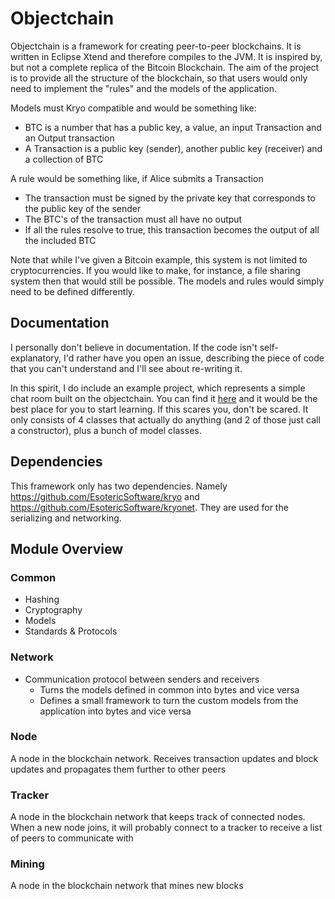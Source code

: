 # Objectchain

Objectchain is a framework for creating peer-to-peer blockchains. It is written in Eclipse Xtend and therefore compiles to the JVM. It is inspired by, but not a complete replica of the Bitcoin Blockchain. The aim of the project is to provide all the structure of the blockchain, so that users would only need to implement the "rules" and the models of the application. 

Models must Kryo compatible and would be something like:
* BTC is a number that has a public key, a value, an input Transaction and an Output transaction
* A Transaction is a public key (sender), another public key (receiver) and a collection of BTC

A rule would be something like, if Alice submits a Transaction
* The transaction must be signed by the private key that corresponds to the public key of the sender
* The BTC's of the transaction must all have no output
* If all the rules resolve to true, this transaction becomes the output of all the included BTC

Note that while I've given a Bitcoin example, this system is not limited to cryptocurrencies. If you would like to make, for instance, a file sharing system then that would still be possible. The models and rules would simply need to be defined differently.

## Documentation

I personally don't believe in documentation. If the code isn't self-explanatory, I'd rather have you open an issue, describing the piece of code that you can't understand and I'll see about re-writing it.

In this spirit, I do include an example project, which represents a simple chat room built on the objectchain. You can find it [here](https://github.com/sirolf2009/objectchain/tree/master/objectchain-example) and it would be the best place for you to start learning. If this scares you, don't be scared. It only consists of 4 classes that actually do anything (and 2 of those just call a constructor), plus a bunch of model classes.

## Dependencies

This framework only has two dependencies. Namely https://github.com/EsotericSoftware/kryo and https://github.com/EsotericSoftware/kryonet.
They are used for the serializing and networking.

## Module Overview

### Common

* Hashing
* Cryptography
* Models
* Standards & Protocols

### Network

* Communication protocol between senders and receivers
  * Turns the models defined in common into bytes and vice versa
  * Defines a small framework to turn the custom models from the application into bytes and vice versa

### Node

A node in the blockchain network. Receives transaction updates and block updates and propagates them further to other peers

### Tracker

A node in the blockchain network that keeps track of connected nodes. When a new node joins, it will probably connect to a tracker to receive a list of peers to communicate with

### Mining

A node in the blockchain network that mines new blocks 
